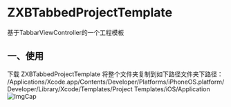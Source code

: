 # ZXBTabbedProjectTemplate
基于TabbarViewController的一个工程模板
## 一、使用
下载 ZXBTabbedProjectTemplate 将整个文件夹复制到如下路径文件夹下路径：
/Applications/Xcode.app/Contents/Developer/Platforms/iPhoneOS.platform/Developer/Library/Xcode/Templates/Project Templates/iOS/Application
![ImgCap](http://ss1.sinaimg.cn/large/8cb8e736gy1fgzm26jmsaj20ki0powi3&690)
